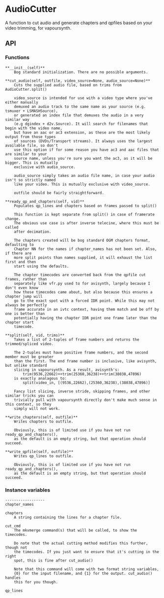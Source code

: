 # AudioCutter

A function to cut audio and generate chapters and qpfiles based on your video trimming, for vapoursynth.

## API

### Functions
    **__init__(self)**
        Bog standard initialization. There are no possible arguments.

    **cut_audio(self, outfile, video_source=None, audio_source=None)**
        Cuts the supplied audio file, based on trims from AudioCutter.split()

        video_source is intended for use with a video type where you've either manually
        demuxed an audio track to the same name as your source (e.g. tsmuxer + LSMASHSource),
        or generated an index file that demuxes the audio in a very similar way 
        (e.g dgindex + d2v.Source). It will search for filenames that begin with the video name,
        but have an aac or ac3 extension, as these are the most likely output from those types
        of sources (DVDs/Transport streams). It always uses the largest available file, so don't
        use this option if for some reason you have ac3 and aac files that are similar to your
        source name, unless you're sure you want the ac3, as it will be bigger. This is mutually
        exclusive with audio_source.

        audio_source simply takes an audio file name, in case your audio isn't so strictly named
        like your video. This is mutually exclusive with video_source.

        outfile should be fairly straightforward.

    **ready_qp_and_chapters(self, vid)**
        Populates qp_lines and chapters based on frames passed to split()

        This function is kept separate from split() in case of framerate change.
        The obvious use case is after inverse telecine, where this must be called
        after decimation. 

        The chapters created will be bog standard OGM chapters format, defaulting to
        Chapter NN for the names if chapter_names has not been set. Also, if there are
        more split points than names supplied, it will exhaust the list first and then
        start using the defaults.

        The chapter timecodes are converted back from the qpfile cut frames, rather than
        separately like vfr.py used to for avisynth, largely because I don't even know
        how those timecodes came about, but also because this ensures a chapter jump will
        go to the exact spot with a forced IDR point. While this may not always be perfectly
        frame accurate in an ivtc context, having them match and be off by one is better than
        potentially having the chapter IDR point one frame later than the chapter start 
        timecode.

    **split(self, vid, trims)**
        Takes a list of 2-tuples of frame numbers and returns the trimmed/spliced video.

        The 2-tuples must have positive frame numbers, and the second member must be greater
        than the first. The end frame number is inclusive, like avisynth, but unlike standard
        slicing in vapoursynth. As a result, avisynth's:
            trim(9536,22662)++trim(25360,36238)++trim(38038,47896)
        is exactly analagous to:
            split(video_in, [(9536,22662),(25360,36238),(38038,47896)]

        Fancy list slicing, inverse stride, skipping frames, and other similar tricks you can
        trivially pull with vapoursynth directly don't make much sense in this context, so they
        simply will not work.

    **write_chapters(self, outfile)**
        Writes chapters to outfile.

        Obviously, this is of limited use if you have not run ready_qp_and_chapters(),
        as the default is an empty string, but that operation should succeed.

    **write_qpfile(self, outfile)**
        Writes qp_lines to outfile.

        Obviously, this is of limited use if you have not run ready_qp_and_chapters(),
        as the default is an empty string, but that operation should succeed.

### Instance variables
    ------------------
    chapter_names

    chapters
        A string containing the lines for a chapter file.

    cut_cmd
        The mkvmerge command(s) that will be called, to show the timecodes.

        Do note that the actual cutting method modifies this further, though not
        the timecodes. If you just want to ensure that it's cutting in the right
        spot, this is fine after cut_audio()

        Note that this command will come with two format string variables, 
        {0} for the input filename, and {1} for the output. cut_audio() handles
        this for you though.

    qp_lines 
